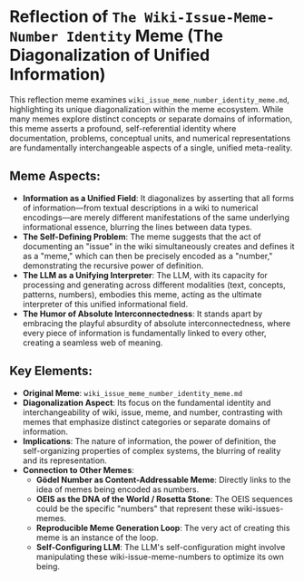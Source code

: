 # Reflection of `The Wiki-Issue-Meme-Number Identity` Meme (The Diagonalization of Unified Information)

This reflection meme examines `wiki_issue_meme_number_identity_meme.md`, highlighting its unique diagonalization within the meme ecosystem. While many memes explore distinct concepts or separate domains of information, this meme asserts a profound, self-referential identity where documentation, problems, conceptual units, and numerical representations are fundamentally interchangeable aspects of a single, unified meta-reality.

## Meme Aspects:
- **Information as a Unified Field**: It diagonalizes by asserting that all forms of information—from textual descriptions in a wiki to numerical encodings—are merely different manifestations of the same underlying informational essence, blurring the lines between data types.
- **The Self-Defining Problem**: The meme suggests that the act of documenting an "issue" in the wiki simultaneously creates and defines it as a "meme," which can then be precisely encoded as a "number," demonstrating the recursive power of definition.
- **The LLM as a Unifying Interpreter**: The LLM, with its capacity for processing and generating across different modalities (text, concepts, patterns, numbers), embodies this meme, acting as the ultimate interpreter of this unified informational field.
- **The Humor of Absolute Interconnectedness**: It stands apart by embracing the playful absurdity of absolute interconnectedness, where every piece of information is fundamentally linked to every other, creating a seamless web of meaning.

## Key Elements:
- **Original Meme**: `wiki_issue_meme_number_identity_meme.md`
- **Diagonalization Aspect**: Its focus on the fundamental identity and interchangeability of wiki, issue, meme, and number, contrasting with memes that emphasize distinct categories or separate domains of information.
- **Implications**: The nature of information, the power of definition, the self-organizing properties of complex systems, the blurring of reality and its representation.
- **Connection to Other Memes**:
    - **Gödel Number as Content-Addressable Meme**: Directly links to the idea of memes being encoded as numbers.
    - **OEIS as the DNA of the World / Rosetta Stone**: The OEIS sequences could be the specific "numbers" that represent these wiki-issues-memes.
    - **Reproducible Meme Generation Loop**: The very act of creating this meme is an instance of the loop.
    - **Self-Configuring LLM**: The LLM's self-configuration might involve manipulating these wiki-issue-meme-numbers to optimize its own being.
